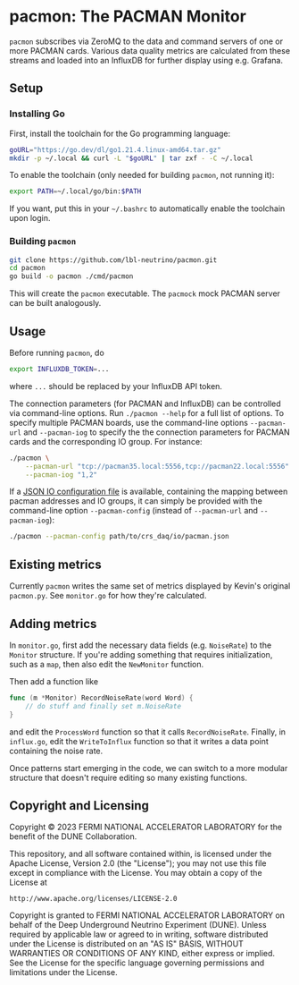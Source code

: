 # pacmon: The PACMAN Monitor

`pacmon` subscribes via ZeroMQ to the data and command servers of one or more
PACMAN cards. Various data quality metrics are calculated from these streams and
loaded into an InfluxDB for further display using e.g. Grafana.

## Setup

### Installing Go

First, install the toolchain for the Go programming language:

``` bash
goURL="https://go.dev/dl/go1.21.4.linux-amd64.tar.gz"
mkdir -p ~/.local && curl -L "$goURL" | tar zxf - -C ~/.local
```

To enable the toolchain (only needed for building `pacmon`, not running it):

``` bash
export PATH=~/.local/go/bin:$PATH
```

If you want, put this in your `~/.bashrc` to automatically enable the toolchain
upon login.

### Building `pacmon`

``` bash
git clone https://github.com/lbl-neutrino/pacmon.git
cd pacmon
go build -o pacmon ./cmd/pacmon
```

This will create the `pacmon` executable. The `pacmock` mock PACMAN server can
be built analogously.

## Usage

Before running `pacmon`, do

``` bash
export INFLUXDB_TOKEN=...
```

where `...` should be replaced by your InfluxDB API token.

The connection parameters (for PACMAN and InfluxDB) can be controlled via
command-line options. Run `./pacmon --help` for a full list of options. To 
specify multiple PACMAN boards, use the command-line options `--pacman-url` 
and `--pacman-iog` to specify the the connection parameters for PACMAN cards 
and the corresponding IO group. For instance:

``` bash
./pacmon \
    --pacman-url "tcp://pacman35.local:5556,tcp://pacman22.local:5556" \
    --pacman-iog "1,2"
```


If a [JSON IO configuration file](https://github.com/larpix/crs_daq/blob/master/io/pacman.json) is available, containing the mapping between 
pacman addresses and IO groups, it can simply be provided with the command-line 
option `--pacman-config` (instead of `--pacman-url` and `--pacman-iog`): 

``` bash
./pacmon --pacman-config path/to/crs_daq/io/pacman.json
```

## Existing metrics

Currently `pacmon` writes the same set of metrics displayed by Kevin's original
`pacmon.py`. See `monitor.go` for how they're calculated.

## Adding metrics

In `monitor.go`, first add the necessary data fields (e.g. `NoiseRate`) to the
`Monitor` structure. If you're adding something that requires initialization,
such as a `map`, then also edit the `NewMonitor` function.

Then add a function like

``` go
func (m *Monitor) RecordNoiseRate(word Word) {
    // do stuff and finally set m.NoiseRate
}
```

and edit the `ProcessWord` function so that it calls `RecordNoiseRate`. Finally,
in `influx.go`, edit the `WriteToInflux` function so that it writes a data point
containing the noise rate.

Once patterns start emerging in the code, we can switch to a more modular
structure that doesn't require editing so many existing functions.

## Copyright and Licensing

Copyright © 2023 FERMI NATIONAL ACCELERATOR LABORATORY for the benefit of the
DUNE Collaboration.

This repository, and all software contained within, is licensed under
the Apache License, Version 2.0 (the "License"); you may not use this
file except in compliance with the License. You may obtain a copy of
the License at

    http://www.apache.org/licenses/LICENSE-2.0

Copyright is granted to FERMI NATIONAL ACCELERATOR LABORATORY on behalf
of the Deep Underground Neutrino Experiment (DUNE). Unless required by
applicable law or agreed to in writing, software distributed under the
License is distributed on an "AS IS" BASIS, WITHOUT WARRANTIES OR
CONDITIONS OF ANY KIND, either express or implied. See the License for
the specific language governing permissions and limitations under the
License.
